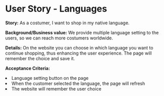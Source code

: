 User Story - Languages
=========================

**Story:** As a costumer, I want to shop in my native language.

**Background/Business value:** We provide multiple language setting to the users, so we can reach more costumers worldwide.

**Details:** On the website you can choose in which language you want to continue shopping, thus enhancing the user experience. The page will remember the choice and save it.

**Acceptance Criteria:**
<li>Language setting button on the page</li>
<li>When the customer selected the language, the page will refresh</li>
<li>The website will remember the user choice</li>